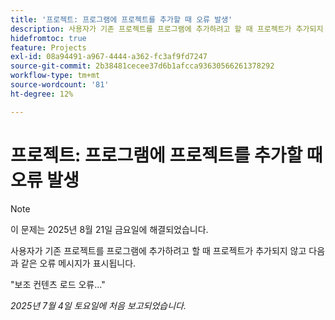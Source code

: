 ```yaml
---
title: '프로젝트: 프로그램에 프로젝트를 추가할 때 오류 발생'
description: 사용자가 기존 프로젝트를 프로그램에 추가하려고 할 때 프로젝트가 추가되지 않고 오류 메시지가 표시됩니다.
hidefromtoc: true
feature: Projects
exl-id: 08a94491-a967-4444-a362-fc3af9fd7247
source-git-commit: 2b38481cecee37d6b1afcca93630566261378292
workflow-type: tm+mt
source-wordcount: '81'
ht-degree: 12%

---
```


# 프로젝트: 프로그램에 프로젝트를 추가할 때 오류 발생

>[!NOTE]
>
>이 문제는 2025년 8월 21일 금요일에 해결되었습니다.

사용자가 기존 프로젝트를 프로그램에 추가하려고 할 때 프로젝트가 추가되지 않고 다음과 같은 오류 메시지가 표시됩니다.

&quot;보조 컨텐츠 로드 오류...&quot;

_2025년 7월 4일 토요일에 처음 보고되었습니다._
